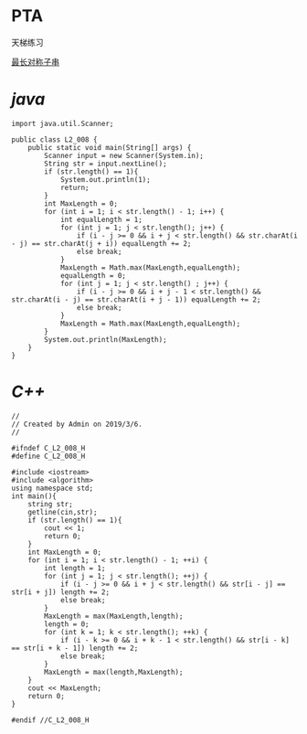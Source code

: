 # PTA
天梯练习

[最长对称子串](https://pintia.cn/problem-sets/994805046380707840/problems/994805067704549376)

# _java_

    import java.util.Scanner;

    public class L2_008 {
        public static void main(String[] args) {
            Scanner input = new Scanner(System.in);
            String str = input.nextLine();
            if (str.length() == 1){
                System.out.println(1);
                return;
            }
            int MaxLength = 0;
            for (int i = 1; i < str.length() - 1; i++) {
                int equalLength = 1;
                for (int j = 1; j < str.length(); j++) {
                    if (i - j >= 0 && i + j < str.length() && str.charAt(i - j) == str.charAt(j + i)) equalLength += 2;
                    else break;
                }
                MaxLength = Math.max(MaxLength,equalLength);
                equalLength = 0;
                for (int j = 1; j < str.length() ; j++) {
                    if (i - j >= 0 && i + j - 1 < str.length() && str.charAt(i - j) == str.charAt(i + j - 1)) equalLength += 2;
                    else break;
                }
                MaxLength = Math.max(MaxLength,equalLength);
            }
            System.out.println(MaxLength);
        }
    }

# _C++_

    //
    // Created by Admin on 2019/3/6.
    //

    #ifndef C_L2_008_H
    #define C_L2_008_H

    #include <iostream>
    #include <algorithm>
    using namespace std;
    int main(){
        string str;
        getline(cin,str);
        if (str.length() == 1){
            cout << 1;
            return 0;
        }
        int MaxLength = 0;
        for (int i = 1; i < str.length() - 1; ++i) {
            int length = 1;
            for (int j = 1; j < str.length(); ++j) {
                if (i - j >= 0 && i + j < str.length() && str[i - j] == str[i + j]) length += 2;
                else break;
            }
            MaxLength = max(MaxLength,length);
            length = 0;
            for (int k = 1; k < str.length(); ++k) {
                if (i - k >= 0 && i + k - 1 < str.length() && str[i - k] == str[i + k - 1]) length += 2;
                else break;
            }
            MaxLength = max(length,MaxLength);
        }
        cout << MaxLength;
        return 0;
    }

    #endif //C_L2_008_H
